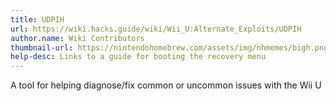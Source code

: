 ```yaml
---
title: UDPIH
url: https://wiki.hacks.guide/wiki/Wii_U:Alternate_Exploits/UDPIH
author.name: Wiki Contributors
thumbnail-url: https://nintendohomebrew.com/assets/img/nhmemes/bigh.png
help-desc: Links to a guide for booting the recovery menu
---
```


A tool for helping diagnose/fix common or uncommon issues with the Wii U

